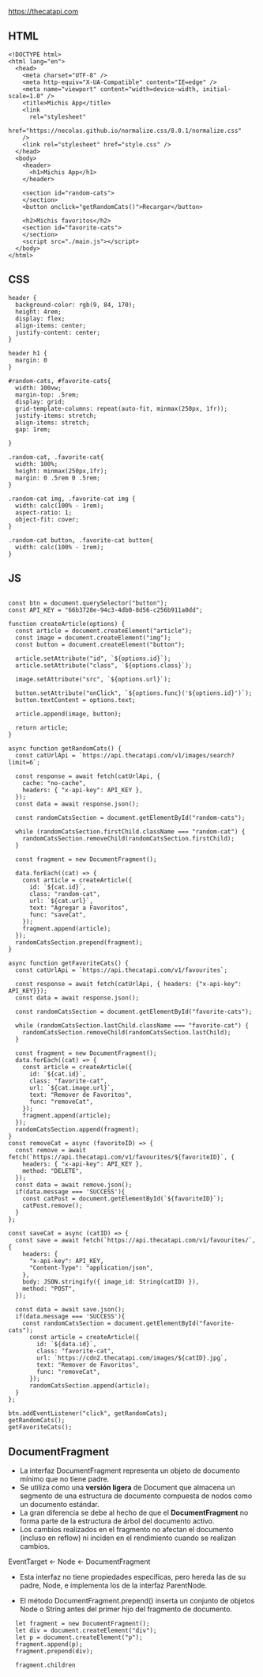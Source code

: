 
https://thecatapi.com

## HTML

```
<!DOCTYPE html>
<html lang="en">
  <head>
    <meta charset="UTF-8" />
    <meta http-equiv="X-UA-Compatible" content="IE=edge" />
    <meta name="viewport" content="width=device-width, initial-scale=1.0" />
    <title>Michis App</title>
    <link
      rel="stylesheet"
      href="https://necolas.github.io/normalize.css/8.0.1/normalize.css"
    />
    <link rel="stylesheet" href="style.css" />
  </head>
  <body>
    <header>
      <h1>Michis App</h1>
    </header>

    <section id="random-cats">
    </section>
    <button onclick="getRandomCats()">Recargar</button>

    <h2>Michis favoritos</h2>
    <section id="favorite-cats">
    </section>
    <script src="./main.js"></script>
  </body>
</html>
```

## CSS

```
header {
  background-color: rgb(9, 84, 170);
  height: 4rem;
  display: flex;
  align-items: center;
  justify-content: center;
}

header h1 {
  margin: 0
}

#random-cats, #favorite-cats{
  width: 100vw;
  margin-top: .5rem;
  display: grid;
  grid-template-columns: repeat(auto-fit, minmax(250px, 1fr));
  justify-items: stretch;
  align-items: stretch;
  gap: 1rem;

}

.random-cat, .favorite-cat{
  width: 100%;
  height: minmax(250px,1fr);
  margin: 0 .5rem 0 .5rem;
}

.random-cat img, .favorite-cat img {
  width: calc(100% - 1rem);
  aspect-ratio: 1;
  object-fit: cover;
}

.random-cat button, .favorite-cat button{
  width: calc(100% - 1rem);
}
```

## JS

```

const btn = document.querySelector("button");
const API_KEY = "66b3728e-94c3-4db0-8d56-c256b911a0dd";

function createArticle(options) {
  const article = document.createElement("article");
  const image = document.createElement("img");
  const button = document.createElement("button");

  article.setAttribute("id", `${options.id}`);
  article.setAttribute("class", `${options.class}`);

  image.setAttribute("src", `${options.url}`);

  button.setAttribute("onClick", `${options.func}('${options.id}')`);
  button.textContent = options.text;

  article.append(image, button);

  return article;
}

async function getRandomCats() {
  const catUrlApi = `https://api.thecatapi.com/v1/images/search?limit=6`;

  const response = await fetch(catUrlApi, {
    cache: "no-cache",
    headers: { "x-api-key": API_KEY },
  });
  const data = await response.json();

  const randomCatsSection = document.getElementById("random-cats");

  while (randomCatsSection.firstChild.className === "random-cat") {
    randomCatsSection.removeChild(randomCatsSection.firstChild);
  }

  const fragment = new DocumentFragment();

  data.forEach((cat) => {
    const article = createArticle({
      id: `${cat.id}`,
      class: "random-cat",
      url: `${cat.url}`,
      text: "Agregar a Favoritos",
      func: "saveCat",
    });
    fragment.append(article);
  });
  randomCatsSection.prepend(fragment);
}

async function getFavoriteCats() {
  const catUrlApi = `https://api.thecatapi.com/v1/favourites`;

  const response = await fetch(catUrlApi, { headers: {"x-api-key": API_KEY}});
  const data = await response.json();

  const randomCatsSection = document.getElementById("favorite-cats");
  
  while (randomCatsSection.lastChild.className === "favorite-cat") {
    randomCatsSection.removeChild(randomCatsSection.lastChild);
  }
  
  const fragment = new DocumentFragment();
  data.forEach((cat) => {
    const article = createArticle({
      id: `${cat.id}`,
      class: "favorite-cat",
      url: `${cat.image.url}`,
      text: "Remover de Favoritos",
      func: "removeCat",
    });
    fragment.append(article);
  });
  randomCatsSection.append(fragment);
}
const removeCat = async (favoriteID) => {
  const remove = await fetch(`https://api.thecatapi.com/v1/favourites/${favoriteID}`, {
    headers: { "x-api-key": API_KEY },
    method: "DELETE",
  });
  const data = await remove.json();
  if(data.message === 'SUCCESS'){
    const catPost = document.getElementById(`${favoriteID}`);
    catPost.remove();
  }
};

const saveCat = async (catID) => {
  const save = await fetch(`https://api.thecatapi.com/v1/favourites/`, {
    headers: {
      "x-api-key": API_KEY,
      "Content-Type": "application/json",
    },
    body: JSON.stringify({ image_id: String(catID) }),
    method: "POST",
  });

  const data = await save.json();
  if(data.message === 'SUCCESS'){
    const randomCatsSection = document.getElementById("favorite-cats");
      const article = createArticle({
        id: `${data.id}`,
        class: "favorite-cat",
        url: `https://cdn2.thecatapi.com/images/${catID}.jpg`,
        text: "Remover de Favoritos",
        func: "removeCat",
      });
      randomCatsSection.append(article);
  }
};

btn.addEventListener("click", getRandomCats);
getRandomCats();
getFavoriteCats();

```


## DocumentFragment

* La interfaz DocumentFragment representa un objeto de documento mínimo que no tiene padre. 
* Se utiliza como una **versión ligera** de Document que almacena un segmento de una estructura de documento compuesta de nodos como un documento estándar. 
* La gran diferencia se debe al hecho de que el **DocumentFragment** no forma parte de la estructura de árbol del documento activo.
* Los cambios realizados en el fragmento no afectan el documento (incluso en reflow) ni inciden en el rendimiento cuando se realizan cambios.

EventTarget <- Node <- DocumentFragment

* Esta interfaz no tiene propiedades específicas, pero hereda las de su padre, Node, e implementa los de la interfaz ParentNode.


* El método DocumentFragment.prepend() inserta un conjunto de objetos Node o String antes del primer hijo del fragmento de documento. 

```
  let fragment = new DocumentFragment();
  let div = document.createElement("div");
  let p = document.createElement("p");
  fragment.append(p);
  fragment.prepend(div);

  fragment.children

```